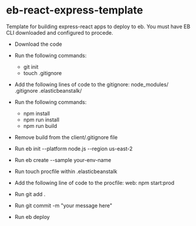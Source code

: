 # eb-react-express-template

Template for building express-react apps to deploy to eb. You must have EB CLI downloaded and configured to procede.

- Download the code
- Run the following commands:

  - git init
  - touch .gitignore

- Add the following lines of code to the gitignore:
  node_modules/
  .gitignore
  .elasticbeanstalk/

- Run the following commands:

  - npm install
  - npm run install
  - npm run build

- Remove build from the client/.gitignore file

- Run eb init --platform node.js --region us-east-2

- Run eb create --sample your-env-name

- Run touch procfile within .elasticbeanstalk

- Add the following line of code to the procfile:
  web: npm start:prod

- Run git add .

- Run git commit -m "your message here"

- Run eb deploy
